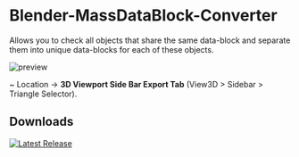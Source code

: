 # Blender-MassDataBlock-Converter
Allows you to check all objects that share the same data-block and separate them into unique data-blocks for each of these objects.

![preview](https://github.com/user-attachments/assets/95906895-b7a9-4c7c-8d3c-88f0d7fbdcff)

~ Location -> **3D Viewport Side Bar Export Tab** (View3D > Sidebar > Triangle Selector).

## Downloads
[![Latest Release](https://badgen.net/badge/Latest%20Release/2.0.0/green?icon=github)](https://github.com/leonardostefanello/Blender-Polygon-Selector/releases/tag/2.0.0)
